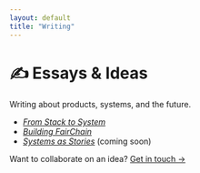 ```yaml
---
layout: default
title: "Writing"
---
```


# ✍️ Essays & Ideas

Writing about products, systems, and the future.

- [_From Stack to System_](https://your-notion-blog-link)  
- [_Building FairChain_](https://your-notion-blog-link)  
- [_Systems as Stories_](#) (coming soon)

Want to collaborate on an idea? [Get in touch →](/contact)
